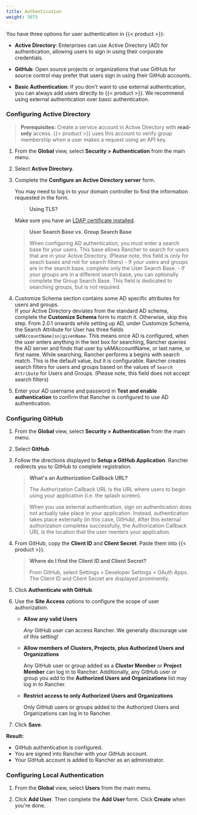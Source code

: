 ```yaml
---
title: Authentication
weight: 3075
---
```

You have three options for user authentication in {{< product >}}:

-	**Active Directory**: Enterprises can use Active Directory (AD) for authentication, allowing users to sign in using their corporate credentials.

-	**GitHub**: Open source projects or organizations that use GitHub for source control may prefer that users sign in using their GitHub accounts.

<!-- - **SAML**:

- **OpenLDAP**:

- **Azure AD**: -->

-	**Basic Authentication**: If you don't want to use external authentication, you can always add users directly to {{< product >}}. We recommend using external authentication over basic authentication.

### Configuring Active Directory

>**Prerequisites:** Create a service account in Active Directory with **read-only** access. {{< product >}} uses this account to verify group membership when a user makes a request using an API key.

1.	From the **Global** view, select **Security > Authentication** from the main menu.

2.	Select **Active Directory**.

3.	Complete the **Configure an Active Directory server** form.

	You may need to log in to your domain controller to find the information requested in the form.

	>**Using TLS?**
 	>
	Make sure you have an [LDAP certificate installed](placeholder.md).

	>**User Search Base vs. Group Search Base**
	>
	>When configuring AD authentication, you must enter a search base for your users. This base allows Rancher to search for users that are in your Active Directory. (Please note, this field is only for seach bases and not for search filters)
		- If your users and groups are in the search base, complete only the User Search Base.
		- If your groups are in a different search base, you can optionally complete the Group Search Base. This field is dedicated to searching groups, but is not required.

4. Customize Schema section contains some AD specific attributes for users and groups.	
If your Active Directory deviates from the standard AD schema, complete the **Customize Schema** form to match it. Otherwise, skip this step.
From 2.0.1 onwards while setting up AD, under Customize Schema, the Search Attribute for User has three fields `sAMAccountName|sn|givenName`. This means once AD is configured, when the user enters anything in the text box for searching, Rancher queries the AD server and finds that user by sAMAccountName, or last name, or first name. While searching, Rancher performs a begins with search match. This is the default value, but it is configurable.
Rancher creates search filters for users and groups based on the values of `Search Attribute` for Users and Groups. (Please note, this field does not accept search filters)


5.	Enter your AD username and password in **Test and enable authentication** to confirm that Rancher is configured to use AD authentication.

### Configuring GitHub

1.	From the **Global** view, select **Security > Authentication** from the main menu.

2.	Select **GitHub**.

3.	Follow the directions displayed to **Setup a GitHub Application**. Rancher redirects you to GitHub to complete registration.

	>**What's an Authorization Callback URL?**
	>
	>The Authorization Callback URL is the URL where users to begin using your application (i.e. the splash screen).

	>When you use external authentication, sign on authentication does not actually take place in your application. Instead, authentication takes place externally (in this case, GitHub). After this external authorization completes successfully, the Authorization Callback URL is the location that the user reenters your application.

4. From GitHub, copy the **Client ID** and **Client Secret**. Paste them into {{< product >}}.

	>**Where do I find the Client ID and Client Secret?**
	>
	>From GitHub, select Settings > Developer Settings > OAuth Apps. The Client ID and Client Secret are displayed prominently.

5.	Click **Authenticate with GitHub**.

6.	Use the **Site Access** options to configure the scope of user authorization.

	-	**Allow any valid Users**

		_Any_ GitHub user can access Rancher. We generally discourage use of this setting!

	-	**Allow members of Clusters, Projects, plus Authorized Users and Organizations**

		Any GitHub user or group added as a **Cluster Member** or **Project Member** can log in to Rancher. Additionally, any GitHub user or group you add to the **Authorized Users and Organizations** list may log in to Rancher.

	-	**Restrict access to only Authorized Users and Organizations**

		Only GitHub users or groups added to the Authorized Users and Organizations can log in to Rancher.
		<br/>
7.	Click **Save**.

**Result:**

- GitHub authentication is configured.
- You are signed into Rancher with your GitHub account.
- Your GitHub account is added to Rancher as an administrator.

<!-- ### Configuring SAML

Rajashree! Content here. -->

<!-- ### Configuring OpenLDAP

Carolyn! Content here -->

<!-- ### Configuring Azure AD

Dan! Content here -->

### Configuring Local Authentication

1.	From the **Global** view, select **Users** from the main menu.

2.	Click **Add User**. Then complete the **Add User** form. Click **Create** when you're done.

